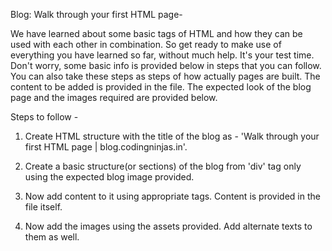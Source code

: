 Blog: Walk through your first HTML page-

We have learned about some basic tags of HTML and how they can be used with each other in combination.
So get ready to make use of everything you have learned so far, without much help. It's your test time.
Don't worry, some basic info is provided below in steps that you can follow. You can also take these steps as steps of how actually pages are built.
The content to be added is provided in the file. The expected look of the blog page and the images required are provided below.


Steps to follow -
1. Create HTML structure with the title of the blog as - 'Walk through your first HTML page | blog.codingninjas.in'.

2. Create a basic structure(or sections) of the blog from 'div' tag only using the expected blog image provided.

3. Now add content to it using appropriate tags. Content is provided in the file itself.

4. Now add the images using the assets provided. Add alternate texts to them as well.
